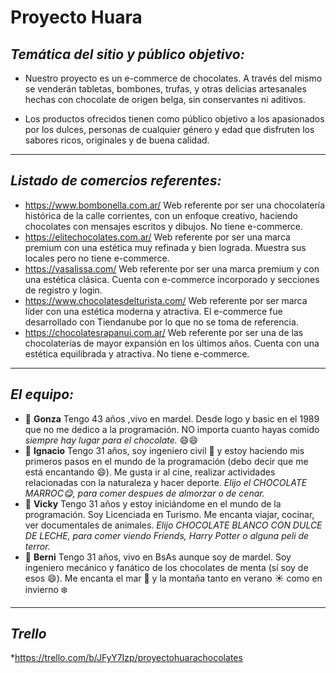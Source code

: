 # Proyecto Huara #


## *Temática del sitio y público objetivo:* ##

* Nuestro proyecto es un e-commerce de chocolates. A través del mismo se venderán tabletas, bombones, trufas, y otras delicias artesanales hechas con chocolate de origen belga, sin conservantes ni aditivos.

* Los productos ofrecidos tienen como público objetivo a los apasionados por los dulces, personas de cualquier género y edad que disfruten los sabores ricos, originales y de buena calidad. 

---
## *Listado de comercios referentes:* ##

* https://www.bombonella.com.ar/ Web referente por ser una chocolatería histórica de la calle corrientes, con un enfoque creativo, haciendo chocolates con mensajes escritos y dibujos. No tiene e-commerce.
* https://elitechocolates.com.ar/ Web referente por ser una marca premium con una estética muy refinada y bien lograda. Muestra sus locales pero no tiene e-commerce.
* https://vasalissa.com/ Web referente por ser una marca premium y con una estética clásica. Cuenta con e-commerce incorporado y secciones de registro y login.
* https://www.chocolatesdelturista.com/ Web referente por ser marca líder con una estética moderna y atractiva. El e-commerce fue desarrollado con Tiendanube por lo que no se toma de referencia.
* https://chocolatesrapanui.com.ar/ Web referente por ser una de las chocolaterías de mayor expansión en los últimos años. Cuenta con una estética equilibrada y atractiva. No tiene e-commerce.
---
## *El equipo:* ##

 * :cactus: **Gonza** Tengo 43 años ,vivo en mardel. Desde logo y basic en el 1989 que no me dedico a la programación. NO importa cuanto hayas comido *siempre hay lugar para el chocolate.* :smile::smile:
 * :cactus: **Ignacio** Tengo 31 años, soy ingeniero civil :construction_worker: y estoy haciendo mis primeros pasos en el mundo de la programación (debo decir que me está encantando :smile:). Me gusta ir al cine, realizar actividades relacionadas con la naturaleza y hacer deporte. *Elijo el CHOCOLATE MARROC:yum:, para comer despues de almorzar o de cenar.*
 * :cactus: **Vicky** Tengo 31 años y estoy iniciándome en el mundo de la programación. Soy Licenciada en Turismo. Me encanta viajar, cocinar, ver documentales de animales. *Elijo CHOCOLATE BLANCO CON DULCE DE LECHE, para comer viendo Friends, Harry Potter o alguna peli de terror.*
 * :cactus: **Berni** Tengo 31 años, vivo en BsAs aunque soy de mardel. Soy ingeniero mecánico y fanático de los chocolates de menta (sí soy de esos :smile:). Me encanta el mar :ocean: y la montaña tanto en verano :sunny: como en invierno :snowflake:
---
## *Trello* ##
*https://trello.com/b/JFyY7Izp/proyectohuarachocolates
